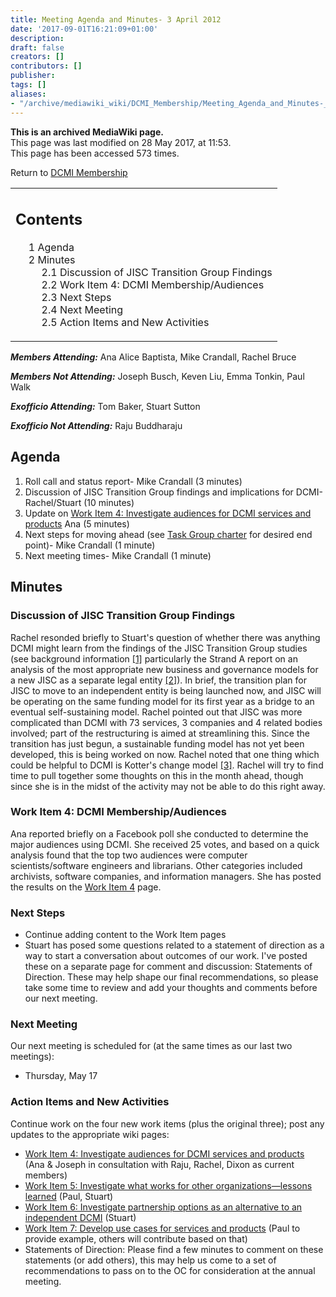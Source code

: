 ```yaml
---
title: Meeting Agenda and Minutes- 3 April 2012
date: '2017-09-01T16:21:09+01:00'
description: 
draft: false
creators: []
contributors: []
publisher: 
tags: []
aliases:
- "/archive/mediawiki_wiki/DCMI_Membership/Meeting_Agenda_and_Minutes-_3_April_2012.html"
---
```


 **This is an archived MediaWiki page.**  
This page was last modified on 28 May 2017, at 11:53.  
This page has been accessed 573 times.

Return to [DCMI Membership](/archive/mediawiki_wiki/DCMI_Membership "DCMI Membership")

<table id="toc" class="toc">
  <tr>
    <td>
      <div id="toctitle">
        <h2>Contents</h2>
      </div>
      <ul>
        <li class="toclevel-1 tocsection-1"><a href="#Agenda"><span class="tocnumber">1</span> <span class="toctext">Agenda</span></a></li>
        <li class="toclevel-1 tocsection-2">
          <a href="#Minutes"><span class="tocnumber">2</span> <span class="toctext">Minutes</span></a>
          <ul>
            <li class="toclevel-2 tocsection-3"><a href="#Discussion_of_JISC_Transition_Group_Findings"><span class="tocnumber">2.1</span> <span class="toctext">Discussion of JISC Transition Group Findings</span></a></li>
            <li class="toclevel-2 tocsection-4"><a href="#Work_Item_4:_DCMI_Membership.2FAudiences"><span class="tocnumber">2.2</span> <span class="toctext">Work Item 4: DCMI Membership/Audiences</span></a></li>
            <li class="toclevel-2 tocsection-5"><a href="#Next_Steps"><span class="tocnumber">2.3</span> <span class="toctext">Next Steps</span></a></li>
            <li class="toclevel-2 tocsection-6"><a href="#Next_Meeting"><span class="tocnumber">2.4</span> <span class="toctext">Next Meeting</span></a></li>
            <li class="toclevel-2 tocsection-7"><a href="#Action_Items_and_New_Activities"><span class="tocnumber">2.5</span> <span class="toctext">Action Items and New Activities</span></a></li>
          </ul>
        </li>
      </ul>
    </td>
  </tr>
</table>


***Members Attending:*** Ana Alice Baptista, Mike Crandall, Rachel Bruce

***Members Not Attending:*** Joseph Busch, Keven Liu, Emma Tonkin, Paul Walk

***Exofficio Attending:*** Tom Baker, Stuart Sutton

***Exofficio Not Attending:*** Raju Buddharaju

## Agenda 

1. Roll call and status report- Mike Crandall (3 minutes)
2. Discussion of JISC Transition Group findings and implications for DCMI- Rachel/Stuart (10 minutes)
3. Update on [Work Item 4: Investigate audiences for DCMI services and products](/index.php?title=DCMI_Membership/Audiences&action=edit&redlink=1 "DCMI Membership/Audiences (page does not exist)") Ana (5 minutes)
4. Next steps for moving ahead (see [Task Group charter](/archive/mediawiki_wiki/DCMI_Membership#Charter "DCMI Membership") for desired end point)- Mike Crandall (1 minute)
5. Next meeting times- Mike Crandall (1 minute)

## Minutes 

### Discussion of JISC Transition Group Findings

Rachel resonded briefly to Stuart's question of whether there was anything DCMI might learn from the findings of the JISC Transition Group studies (see background information [[1]](http://www.jisc.ac.uk/aboutus/hefcereview/takingthereviewforward.aspx) particularly the Strand A report on an analysis of the most appropriate new business and governance models for a new JISC as a separate legal entity [[2]](http://www.jisc.ac.uk/media/documents/aboutus/annualreview/strand_a.pdf)). In brief, the transition plan for JISC to move to an independent entity is being launched now, and JISC will be operating on the same funding model for its first year as a bridge to an eventual self-sustaining model. Rachel pointed out that JISC was more complicated than DCMI with 73 services, 3 companies and 4 related bodies involved; part of the restructuring is aimed at streamlining this. Since the transition has just begun, a sustainable funding model has not yet been developed, this is being worked on now. Rachel noted that one thing which could be helpful to DCMI is Kotter's change model [[3]](http://www.kotterinternational.com/kotterprinciples/ChangeSteps/). Rachel will try to find time to pull together some thoughts on this in the month ahead, though since she is in the midst of the activity may not be able to do this right away.

### Work Item 4: DCMI Membership/Audiences

Ana reported briefly on a Facebook poll she conducted to determine the major audiences using DCMI. She received 25 votes, and based on a quick analysis found that the top two audiences were computer scientists/software engineers and librarians. Other categories included archivists, software companies, and information managers. She has posted the results on the [Work Item 4](/index.php?title=DCMI_Membership/Audiences&action=edit&redlink=1 "DCMI Membership/Audiences (page does not exist)") page.

### Next Steps

- Continue adding content to the Work Item pages
- Stuart has posed some questions related to a statement of direction as a way to start a conversation about outcomes of our work. I've posted these on a separate page for comment and discussion: Statements of Direction. These may help shape our final recommendations, so please take some time to review and add your thoughts and comments before our next meeting.

### Next Meeting

Our next meeting is scheduled for (at the same times as our last two meetings):

- Thursday, May 17

### Action Items and New Activities

Continue work on the four new work items (plus the original three); post any updates to the appropriate wiki pages:

- [Work Item 4: Investigate audiences for DCMI services and products](/index.php?title=DCMI_Membership/Audiences&action=edit&redlink=1 "DCMI Membership/Audiences (page does not exist)") (Ana & Joseph in consultation with Raju, Rachel, Dixon as current members)
- [Work Item 5: Investigate what works for other organizations—lessons learned](/archive/mediawiki_wiki/DCMI_Membership/Lessons_Learned "DCMI Membership/Lessons Learned") (Paul, Stuart)
- [Work Item 6: Investigate partnership options as an alternative to an independent DCMI](/index.php?title=DCMI_Membership/Partnerships&action=edit&redlink=1 "DCMI Membership/Partnerships (page does not exist)") (Stuart)
- [Work Item 7: Develop use cases for services and products](/index.php?title=DCMI_Membership/Use_Cases&action=edit&redlink=1 "DCMI Membership/Use Cases (page does not exist)") (Paul to provide example, others will contribute based on that)
- Statements of Direction: Please find a few minutes to comment on these statements (or add others), this may help us come to a set of recommendations to pass on to the OC for consideration at the annual meeting.


